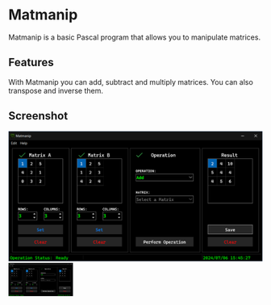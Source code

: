 
# Matmanip
Matmanip is a basic Pascal program that allows you to manipulate matrices.  

## Features
With Matmanip you can add, subtract and multiply matrices. You can also transpose and inverse them. 

## Screenshot
![Screenshot of the Matmanip Application](Graphics/Screenshot.png)
<img src="Graphics/Screenshot.png" width="128"/>
